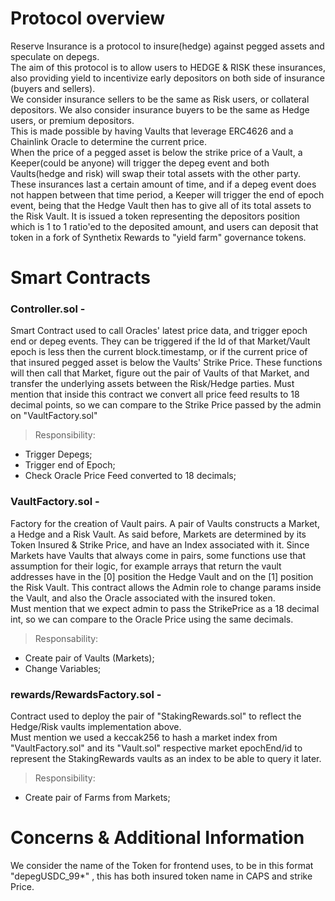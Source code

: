 # Protocol overview
Reserve Insurance is a protocol to insure(hedge) against pegged assets and speculate on depegs.  
The aim of this protocol is to allow users to HEDGE & RISK these insurances, also providing yield to incentivize early depositors on both side of insurance (buyers and sellers).  
We consider insurance sellers to be the same as Risk users, or collateral depositors. We also consider insurance buyers to be the same as Hedge users, or premium depositors.  
This is made possible by having Vaults that leverage ERC4626 and a Chainlink Oracle to determine the current price.  
When the price of a pegged asset is below the strike price of a Vault, a Keeper(could be anyone) will trigger the depeg event and both Vaults(hedge and risk) will swap their total assets with the other party.  
These insurances last a certain amount of time, and if a depeg event does not happen between that time period, a Keeper will trigger the end of epoch event, being that the Hedge Vault then has to give all of its total assets to the Risk Vault.
It is issued a token representing the depositors position which is 1 to 1 ratio'ed to the deposited amount, and users can deposit that token in a fork of Synthetix Rewards to "yield farm" governance tokens. 

# Smart Contracts
 
### Controller.sol -   
   
Smart Contract used to call Oracles' latest price data, and trigger epoch end or depeg events. They can be triggered if the Id of that Market/Vault epoch is less then the current block.timestamp, or if the current price of that insured pegged asset is below the Vaults' Strike Price.
These functions will then call that Market, figure out the pair of Vaults of that Market, and transfer the underlying assets between the Risk/Hedge parties. Must mention that inside this contract we convert all price feed results to 18 decimal points, so we can compare to the Strike Price passed by the admin on "VaultFactory.sol"
> Responsibility:  
- Trigger Depegs;  
- Trigger end of Epoch;  
- Check Oracle Price Feed converted to 18 decimals;  

### VaultFactory.sol -   
  
Factory for the creation of Vault pairs. A pair of Vaults constructs a Market, a Hedge and a Risk Vault. As said before, Markets are determined by its Token Insured & Strike Price, and have an Index associated with it.  Since Markets have Vaults that always come in pairs, some functions use that assumption for their logic, for example arrays that return the vault addresses have in the [0] position the Hedge Vault and on the [1] position the Risk Vault.
This contract allows the Admin role to change params inside the Vault, and also the Oracle associated with the insured token.  
Must mention that we expect admin to pass the StrikePrice as a 18 decimal int, so we can compare to the Oracle Price using the same decimals.
> Responsability:  
- Create pair of Vaults (Markets);
- Change Variables;  

### rewards/RewardsFactory.sol -   
   
Contract used to deploy the pair of "StakingRewards.sol" to reflect the Hedge/Risk vaults implementation above.  
Must mention we used a keccak256 to hash a market index from "VaultFactory.sol" and its "Vault.sol" respective market epochEnd/id to represent the StakingRewards vaults as an index to be able to query it later.
> Responsibility:  
- Create pair of Farms from Markets;


# Concerns & Additional Information  
We consider the name of the Token for frontend uses, to be in this format "depegUSDC_99*" , this has both insured token name in CAPS and strike Price. 
